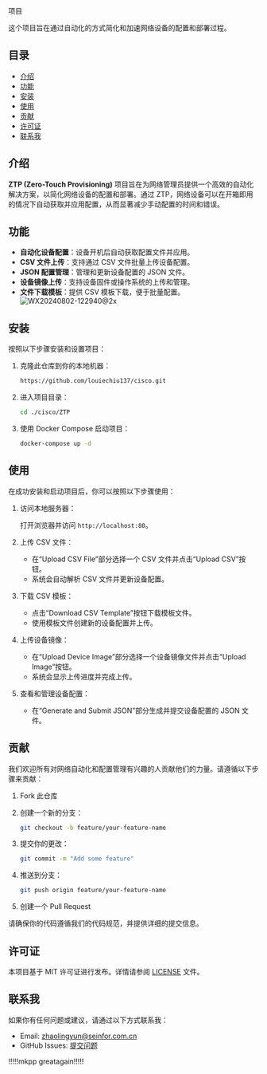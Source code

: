 项目

这个项目旨在通过自动化的方式简化和加速网络设备的配置和部署过程。

## 目录

- [介绍](#介绍)
- [功能](#功能)
- [安装](#安装)
- [使用](#使用)
- [贡献](#贡献)
- [许可证](#许可证)
- [联系我](#联系我)

## 介绍

**ZTP (Zero-Touch Provisioning)** 项目旨在为网络管理员提供一个高效的自动化解决方案，以简化网络设备的配置和部署。通过 ZTP，网络设备可以在开箱即用的情况下自动获取并应用配置，从而显著减少手动配置的时间和错误。

## 功能

- **自动化设备配置**：设备开机后自动获取配置文件并应用。
- **CSV 文件上传**：支持通过 CSV 文件批量上传设备配置。
- **JSON 配置管理**：管理和更新设备配置的 JSON 文件。
- **设备镜像上传**：支持设备固件或操作系统的上传和管理。
- **文件下载模板**：提供 CSV 模板下载，便于批量配置。
![WX20240802-122940@2x](https://github.com/user-attachments/assets/f96d846c-fe79-4eac-b1f3-2142e5710aa6)



## 安装

按照以下步骤安装和设置项目：

1. 克隆此仓库到你的本地机器：

    ```sh
    https://github.com/louiechiu137/cisco.git
    ```

2. 进入项目目录：

    ```sh
    cd ./cisco/ZTP
    ```

3. 使用 Docker Compose 启动项目：

    ```sh
    docker-compose up -d
    ```

## 使用

在成功安装和启动项目后，你可以按照以下步骤使用：

1. 访问本地服务器：

    打开浏览器并访问 `http://localhost:80`。

2. 上传 CSV 文件：

    - 在“Upload CSV File”部分选择一个 CSV 文件并点击“Upload CSV”按钮。
    - 系统会自动解析 CSV 文件并更新设备配置。

3. 下载 CSV 模板：

    - 点击“Download CSV Template”按钮下载模板文件。
    - 使用模板文件创建新的设备配置并上传。

4. 上传设备镜像：

    - 在“Upload Device Image”部分选择一个设备镜像文件并点击“Upload Image”按钮。
    - 系统会显示上传进度并完成上传。

5. 查看和管理设备配置：

    - 在“Generate and Submit JSON”部分生成并提交设备配置的 JSON 文件。

## 贡献

我们欢迎所有对网络自动化和配置管理有兴趣的人贡献他们的力量。请遵循以下步骤来贡献：

1. Fork 此仓库
2. 创建一个新的分支：

    ```sh
    git checkout -b feature/your-feature-name
    ```

3. 提交你的更改：

    ```sh
    git commit -m "Add some feature"
    ```

4. 推送到分支：

    ```sh
    git push origin feature/your-feature-name
    ```

5. 创建一个 Pull Request

请确保你的代码遵循我们的代码规范，并提供详细的提交信息。

## 许可证

本项目基于 MIT 许可证进行发布。详情请参阅 [LICENSE](LICENSE) 文件。

## 联系我


如果你有任何问题或建议，请通过以下方式联系我：

- Email: zhaolingyun@seinfor.com.cn
- GitHub Issues: [提交问题](https://github.com/louiechiu137/cisco/issues)

!!!!!mkpp greatagain!!!!!
